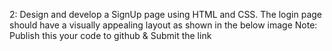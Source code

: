 2: Design and develop a SignUp page using HTML and CSS. The login page should have a visually appealing 
layout as shown in the below image
 Note: Publish this your code to github & Submit the link